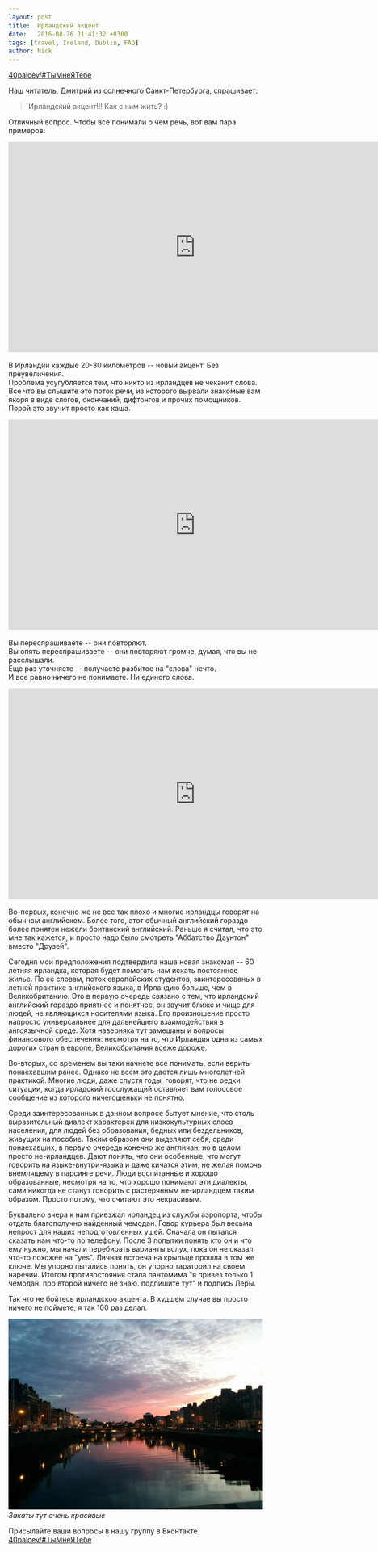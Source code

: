 ```yaml
---
layout: post
title:  Ирландский акцент
date:   2016-08-26 21:41:32 +0300
tags: [travel, Ireland, Dublin, FAQ]
author: Nick
---
```


[40palcev/#ТыМнеЯТебе](https://vk.com/topic-127576609_34555436)

Наш читатель, Дмитрий из солнечного Санкт-Петербурга, [спрашивает](https://vk.com/topic-127576609_34555436?post=3):  

> Ирландский акцент!!! Как с ним жить? :)

Отличный вопрос. Чтобы все понимали о чем речь, вот вам пара примеров:

<iframe width="740" height="417" src="https://www.youtube.com/embed/ee_N3g4ORLk" frameborder="0" allowfullscreen></iframe>  

В Ирландии каждые 20-30 километров -- новый акцент. Без преувеличения.  
Проблема усугубляется тем, что никто из ирландцев не чеканит слова. Все что вы слышите это поток речи, из которого вырвали знакомые вам якоря в виде слогов, окончаний, дифтонгов и прочих помощников. Порой это звучит просто как каша. 

<iframe width="740" height="417" src="https://www.youtube.com/embed/hIeks_F3yOE" frameborder="0" allowfullscreen></iframe>  

Вы переспрашиваете -- они повторяют.  
Вы опять переспрашиваете -- они повторяют громче, думая, что вы не расслышали.  
Еще раз уточняете -- получаете разбитое на "слова" нечто.  
И все равно ничего не понимаете. Ни единого слова.  

<iframe width="740" height="417" src="https://www.youtube.com/embed/ZFvT-KoGgEM" frameborder="0" allowfullscreen></iframe>  

Во-первых, конечно же не все так плохо и многие ирландцы говорят на обычном английском. Более того, этот обычный английский гораздо более понятен нежели британский английский. Раньше я считал, что это мне так кажется, и просто надо было смотреть "Аббатство Даунтон" вместо "Друзей". 

Сегодня мои предположения подтвердила наша новая знакомая -- 60 летняя ирландка, которая будет помогать нам искать постоянное жилье. По ее словам, поток европейских студентов, заинтересованых в летней практике английского языка, в Ирландию больше, чем в Великобританию. Это в первую очередь связано с тем, что ирландский английский гораздо приятнее и понятнее, он звучит ближе и чище для людей, не являющихся носителями языка. Его произношение просто напросто универсальнее для дальнейшего взаимодействия в ангоязычной среде. Хотя наверняка тут замешаны и вопросы финансового обеспечения: несмотря на то, что Ирландия одна из самых дорогих стран в европе, Великобритания всеже дороже.  

Во-вторых, со временем вы таки начнете все понимать, если верить понаехавшим ранее. Однако не всем это дается лишь многолетней практикой. Многие люди, даже спустя годы, говорят, что не редки ситуации, когда ирладский госслужащий оставляет вам голосовое сообщение из которого ничегошеньки не понятно.  

Среди заинтересованных в данном вопросе бытует мнение, что столь выразительный диалект характерен для низкокультурных слоев населения, для людей без образования, бедных или бездельников, живущих на пособие. Таким образом они выделяют себя, среди понаехавших, в первую очередь конечно же англичан, но в целом просто не-ирландцев. Дают понять, что они особенные, что могут говорить на языке-внутри-языка и даже кичатся этим, не желая помочь внемлящему в парсинге речи. Люди воспитанные и хорошо образованные, несмотря на то, что хорошо понимают эти диалекты, сами никогда не станут говорить с растерянным не-ирландцем таким образом. Просто потому, что считают это некрасивым.

Буквально вчера к нам приезжал ирландец из службы аэропорта, чтобы отдать благополучно найденный чемодан. Говор курьера был весьма непрост для наших неподготовленных ушей. Сначала он пытался сказать нам что-то по телефону. После 3 попытки понять кто он и что ему нужно, мы начали перебирать варианты вслух, пока он не сказал что-то похожее на "yes". Личная встреча на крыльце прошла в том же ключе. Мы упорно пытались понять, он упорно тараторил на своем наречии. Итогом противостояния стала пантомима "я привез только 1 чемодан. про второй ничего не знаю. подпишите тут" и подпись Леры.

Так что не бойтесь ирландскоо акцента. В худшем случае вы просто ничего не поймете, я так 100 раз делал.

![Закат](/assets/ireland/sunset_2.jpg)
*Закаты тут очень красивые*

Присылайте ваши вопросы в нашу группу в Вконтакте [40palcev/#ТыМнеЯТебе](https://vk.com/topic-127576609_34555436)

